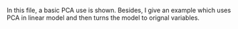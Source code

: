 In this file, a basic PCA use is shown. 
Besides, I give an example which uses PCA in linear model and then turns the model to orignal variables.
